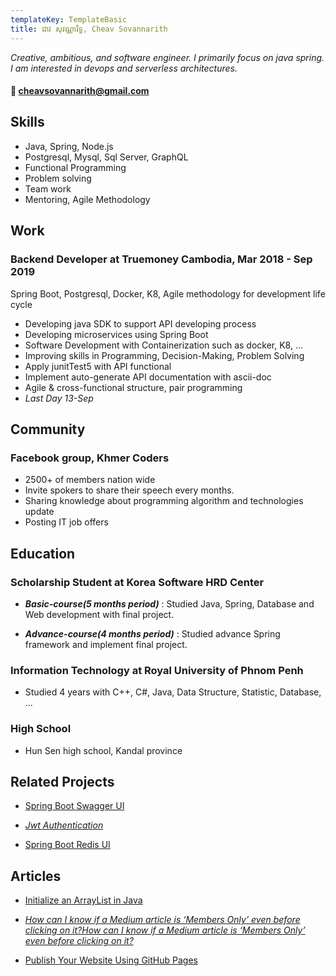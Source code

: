 ```yaml
---
templateKey: TemplateBasic
title: ជាវ សុវណ្ណារិទ្ធ, Cheav Sovannarith
---
```


_Creative, ambitious, and software engineer. I primarily focus on java spring. I am interested in devops and serverless architectures._

#### 📮 cheavsovannarith@gmail.com

## Skills

- Java, Spring, Node.js
- Postgresql, Mysql, Sql Server, GraphQL
- Functional Programming
- Problem solving
- Team work
- Mentoring, Agile Methodology

## Work

### Backend Developer at Truemoney Cambodia, Mar 2018 - Sep 2019

Spring Boot, Postgresql, Docker, K8, Agile methodology for development life cycle

- Developing java SDK to support API developing process
- Developing microservices using Spring Boot
- Software Development with Containerization such as docker, K8, ...
- Improving skills in Programming, Decision-Making, Problem Solving
- Apply junitTest5 with API functional
- Implement auto-generate API documentation with ascii-doc
- Agile & cross-functional structure, pair programming
- _Last Day 13-Sep_

## Community

### Facebook group, Khmer Coders

- 2500+ of members nation wide
- Invite spokers to share their speech every months.
- Sharing knowledge about programming algorithm and technologies update
- Posting IT job offers

## Education

### Scholarship Student at Korea Software HRD Center

- **_Basic-course(5 months period)_** : Studied Java, Spring, Database and Web development with final project.

- **_Advance-course(4 months period)_** : Studied advance Spring framework and implement final project.

### Information Technology at Royal University of Phnom Penh

- Studied 4 years with C++, C#, Java, Data Structure, Statistic, Database, ...

### High School

- Hun Sen high school, Kandal province

## Related Projects

- [Spring Boot Swagger UI](https://github.com/sovannarithcheav/spring-boot-swagger-ui-demo.git)

- [_Jwt Authentication_](https://github.com/sovannarithcheav/spring-boot-jwt-authentication.git)

- [Spring Boot Redis UI](https://github.com/sovannarithcheav/redis-configuration-ui.git)

## Articles

- [Initialize an ArrayList in Java](https://medium.com/tech-epic/initialize-an-arraylist-in-java-df0d29a0c135)

- [_How can I know if a Medium article is ‘Members Only’ even before clicking on it?How can I know if a Medium article is ‘Members Only’ even before clicking on it?_](https://medium.com/tech-epic/how-can-i-know-if-a-medium-article-is-members-only-even-before-clicking-on-it-bcfee6c59d7f)

- [Publish Your Website Using GitHub Pages](https://medium.com/tech-epic/publish-your-website-using-github-pages-c8f23f5493df)
